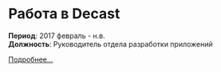 # Работа в Decast

**Период**: 2017 февраль - н.в.  
**Должность**: Руководитель отдела разработки приложений  

[Подробнее...](posts/decast_job/index)  
